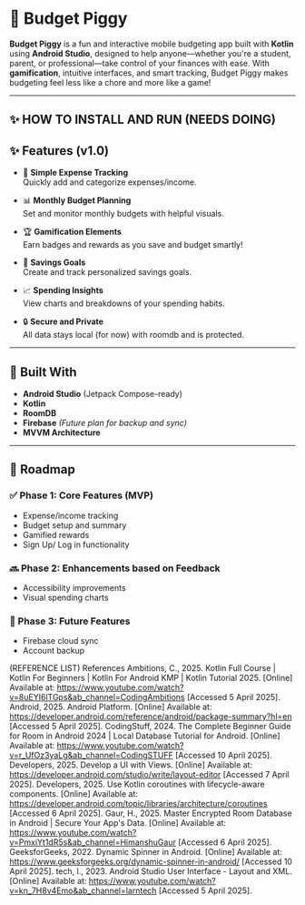 # 🐷 Budget Piggy 

**Budget Piggy** is a fun and interactive mobile budgeting app built with **Kotlin** using **Android Studio**, designed to help anyone—whether you're a student, parent, or professional—take control of your finances with ease. With **gamification**, intuitive interfaces, and smart tracking, Budget Piggy makes budgeting feel less like a chore and more like a game!

---
## ✨ HOW TO INSTALL AND RUN  (NEEDS DOING) 


## ✨ Features (v1.0)

- 🧮 **Simple Expense Tracking**  
  Quickly add and categorize expenses/income.

- 📊 **Monthly Budget Planning**  
  Set and monitor monthly budgets with helpful visuals.

- 🏆 **Gamification Elements**  
  Earn badges and rewards as you save and budget smartly!

- 📅 **Savings Goals**  
  Create and track personalized savings goals.

- 📈 **Spending Insights**  
  View charts and breakdowns of your spending habits.

- 🔒 **Secure and Private**  
  All data stays local (for now) with roomdb and is protected.

---

## 📱 Built With

- **Android Studio** (Jetpack Compose-ready)
- **Kotlin**
- **RoomDB**
- **Firebase** *(Future plan for backup and sync)*
- **MVVM Architecture**

---

## 🚧 Roadmap

### ✅ Phase 1: Core Features (MVP)
- Expense/income tracking
- Budget setup and summary
- Gamified rewards
- Sign Up/ Log in functionality

### 🔜 Phase 2: Enhancements based on Feedback
- Accessibility improvements
- Visual spending charts

### 🔮 Phase 3: Future Features
- Firebase cloud sync
- Account backup

(REFERENCE LIST) 
References
Ambitions, C., 2025. Kotlin Full Course | Kotlin For Beginners | Kotlin For Android KMP | Kotlin Tutorial 2025. [Online] 
Available at: https://www.youtube.com/watch?v=8uEYI6lTGps&ab_channel=CodingAmbitions
[Accessed 5 April 2025].
Android, 2025. Android Platform. [Online] 
Available at: https://developer.android.com/reference/android/package-summary?hl=en
[Accessed 5 April 2025].
CodingStuff, 2024. The Complete Beginner Guide for Room in Android 2024 | Local Database Tutorial for Android. [Online] 
Available at: https://www.youtube.com/watch?v=r_UfOz3yaLg&ab_channel=CodingSTUFF
[Accessed 10 April 2025].
Developers, 2025. Develop a UI with Views. [Online] 
Available at: https://developer.android.com/studio/write/layout-editor
[Accessed 7 April 2025].
Developers, 2025. Use Kotlin coroutines with lifecycle-aware components. [Online] 
Available at: https://developer.android.com/topic/libraries/architecture/coroutines
[Accessed 6 April 2025].
Gaur, H., 2025. Master Encrypted Room Database in Android | Secure Your App's Data. [Online] 
Available at: https://www.youtube.com/watch?v=PmxiYt1dR5s&ab_channel=HimanshuGaur
[Accessed 6 April 2025].
GeeksforGeeks, 2022. Dynamic Spinner in Android. [Online] 
Available at: https://www.geeksforgeeks.org/dynamic-spinner-in-android/
[Accessed 10 April 2025].
tech, l., 2023. Android Studio User Interface - Layout and XML. [Online] 
Available at: https://www.youtube.com/watch?v=kn_7H8v4Emo&ab_channel=larntech
[Accessed 5 April 2025].

